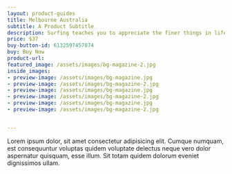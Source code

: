 ```yaml
---
layout: product-guides
title: Melbourne Australia
subtitle: A Product Subtitle
description: Surfing teaches you to appreciate the finer things in life, to be present, live in the moment and just breath
price: $37
buy-button-id: 6132597457074
buy: Buy Now
product-url: 
featured_image: /assets/images/bg-magazine-2.jpg
inside_images:
- preview-image: /assets/images/bg-magazine.jpg
- preview-image: /assets/images/bg-magazine-2.jpg
- preview-image: /assets/images/bg-magazine.jpg
- preview-image: /assets/images/bg-magazine-2.jpg
- preview-image: /assets/images/bg-magazine.jpg
- preview-image: /assets/images/bg-magazine-2.jpg


---
```


Lorem ipsum dolor, sit amet consectetur adipisicing elit. Cumque numquam, est consequuntur voluptas quidem voluptate delectus neque vero dolor aspernatur quisquam, esse illum. Sit totam quidem dolorum eveniet dignissimos ullam.